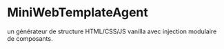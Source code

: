 # MiniWebTemplateAgent
un générateur de structure HTML/CSS/JS vanilla avec injection modulaire de composants.
